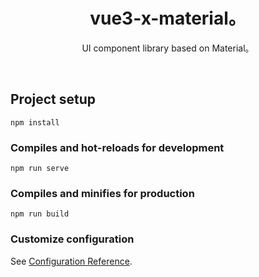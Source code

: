 <div align="center">
  <h1 align="center">vue3-x-material。</h1>
  <p align="center">UI component library based on Material。</p>
</div>

<br>

## Project setup
```
npm install
```

### Compiles and hot-reloads for development
```
npm run serve
```

### Compiles and minifies for production
```
npm run build
```

### Customize configuration
See [Configuration Reference](https://cli.vuejs.org/config/).
